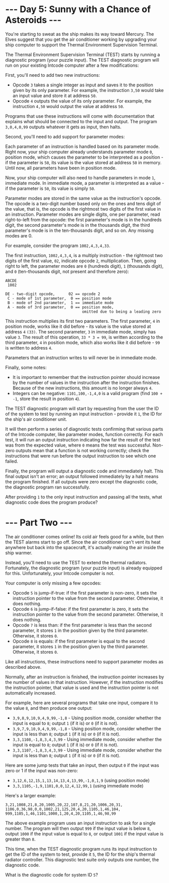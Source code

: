 # --- Day 5: Sunny with a Chance of Asteroids ---

You're starting to sweat as the ship makes its way toward Mercury. The Elves suggest that you get the air conditioner 
working by upgrading your ship computer to support the Thermal Environment Supervision Terminal.

The Thermal Environment Supervision Terminal (TEST) starts by running a diagnostic program (your puzzle input). The 
TEST diagnostic program will run on your existing Intcode computer after a few modifications:

First, you'll need to add two new instructions:

- Opcode `3` takes a single integer as input and saves it to the position given by its only parameter. For example, 
the instruction `3,50` would take an input value and store it at address `50`.
- Opcode `4` outputs the value of its only parameter. For example, the instruction `4,50` would output the value at address `50`.

Programs that use these instructions will come with documentation that explains what should be connected to the input 
and output. The program `3,0,4,0,99` outputs whatever it gets as input, then halts.

Second, you'll need to add support for parameter modes:

Each parameter of an instruction is handled based on its parameter mode. Right now, your ship computer already 
understands parameter mode `0`, position mode, which causes the parameter to be interpreted as a position - if 
the parameter is `50`, its value is the value stored at address `50` in memory. Until now, all parameters have been in position mode.

Now, your ship computer will also need to handle parameters in mode `1`, immediate mode. In immediate mode, a parameter 
is interpreted as a value - if the parameter is `50`, its value is simply `50`.

Parameter modes are stored in the same value as the instruction's opcode. The opcode is a two-digit number based only 
on the ones and tens digit of the value, that is, the opcode is the rightmost two digits of the first value in an 
instruction. Parameter modes are single digits, one per parameter, read right-to-left from the opcode: the first 
parameter's mode is in the hundreds digit, the second parameter's mode is in the thousands digit, the 
third parameter's mode is in the ten-thousands digit, and so on. Any missing modes are 0.

For example, consider the program `1002,4,3,4,33`.

The first instruction, `1002,4,3,4`, is a multiply instruction - the rightmost two digits of the first value, `02`, 
indicate opcode `2`, multiplication. Then, going right to left, the parameter modes are `0` (hundreds digit), `1` (thousands digit), 
and `0` (ten-thousands digit, not present and therefore zero):

```
ABCDE
 1002

DE - two-digit opcode,      02 == opcode 2
 C - mode of 1st parameter,  0 == position mode
 B - mode of 2nd parameter,  1 == immediate mode
 A - mode of 3rd parameter,  0 == position mode,
                                  omitted due to being a leading zero
```

This instruction multiplies its first two parameters. The first parameter, `4` in position mode, works like it did before - 
its value is the value stored at address `4` `(33)`. The second parameter, `3` in immediate mode, simply has value `3`. The result 
of this operation, `33 * 3 = 99`, is written according to the third parameter, `4` in position mode, which also works 
like it did before - `99` is written to address `4`.

Parameters that an instruction writes to will never be in immediate mode.

Finally, some notes:

- It is important to remember that the instruction pointer should increase by the number of values in the instruction 
after the instruction finishes. Because of the new instructions, this amount is no longer always `4`.
- Integers can be negative: `1101,100,-1,4,0` is a valid program (find `100 + -1`, store the result in position `4`).

The TEST diagnostic program will start by requesting from the user the ID of the system to test by running an input 
instruction - provide it `1`, the ID for the ship's air conditioner unit.

It will then perform a series of diagnostic tests confirming that various parts of the Intcode computer, like parameter 
modes, function correctly. For each test, it will run an output instruction indicating how far the result of the test 
was from the expected value, where `0` means the test was successful. Non-zero outputs mean that a function is 
not working correctly; check the instructions that were run before the output instruction to see which one failed.

Finally, the program will output a diagnostic code and immediately halt. This final output isn't an error; an output 
followed immediately by a halt means the program finished. If all outputs were zero except the diagnostic code, 
the diagnostic program ran successfully.

After providing `1` to the only input instruction and passing all the tests, what diagnostic code does the program produce?


# --- Part Two ---

The air conditioner comes online! Its cold air feels good for a while, but then the TEST alarms start to go off. Since 
the air conditioner can't vent its heat anywhere but back into the spacecraft, it's actually making the air 
inside the ship warmer.

Instead, you'll need to use the TEST to extend the thermal radiators. Fortunately, the diagnostic program (your 
puzzle input) is already equipped for this. Unfortunately, your Intcode computer is not.

Your computer is only missing a few opcodes:

- Opcode `5` is jump-if-true: if the first parameter is non-zero, it sets the instruction pointer to the value from the second parameter. Otherwise, it does nothing.
- Opcode `6` is jump-if-false: if the first parameter is zero, it sets the instruction pointer to the value from the second parameter. Otherwise, it does nothing.
- Opcode `7` is less than: if the first parameter is less than the second parameter, it stores `1` in the position given by the third parameter. Otherwise, it stores `0`.
- Opcode `8` is equals: if the first parameter is equal to the second parameter, it stores `1` in the position given by the third parameter. Otherwise, it stores `0`.

Like all instructions, these instructions need to support parameter modes as described above.

Normally, after an instruction is finished, the instruction pointer increases by the number of values in that instruction. 
However, if the instruction modifies the instruction pointer, that value is used and the instruction pointer is not automatically increased.

For example, here are several programs that take one input, compare it to the value `8`, and then produce one output:

- `3,9,8,9,10,9,4,9,99,-1,8` - Using position mode, consider whether the input is equal to `8`; output `1` (if it is) or `0` (if it is not).
- `3,9,7,9,10,9,4,9,99,-1,8` - Using position mode, consider whether the input is less than `8`; output `1` (if it is) or `0` (if it is not).
- `3,3,1108,-1,8,3,4,3,99` - Using immediate mode, consider whether the input is equal to `8`; output `1` (if it is) or `0` (if it is not).
- `3,3,1107,-1,8,3,4,3,99` - Using immediate mode, consider whether the input is less than `8`; output `1` (if it is) or `0` (if it is not).

Here are some jump tests that take an input, then output `0` if the input was zero or 1 if the input was non-zero:

- `3,12,6,12,15,1,13,14,13,4,13,99,-1,0,1,9` (using position mode)
- `3,3,1105,-1,9,1101,0,0,12,4,12,99,1` (using immediate mode)

Here's a larger example:

```
3,21,1008,21,8,20,1005,20,22,107,8,21,20,1006,20,31,
1106,0,36,98,0,0,1002,21,125,20,4,20,1105,1,46,104,
999,1105,1,46,1101,1000,1,20,4,20,1105,1,46,98,99
```

The above example program uses an input instruction to ask for a single number. The program will then output 
`999` if the input value is below `8`, output `1000` if the input value is equal to `8`, or output `1001` if the 
input value is greater than `8`.

This time, when the TEST diagnostic program runs its input instruction to get the ID of the system to test, 
provide it `5`, the ID for the ship's thermal radiator controller. This diagnostic test suite only outputs one number, 
the diagnostic code.

What is the diagnostic code for system ID `5`?
